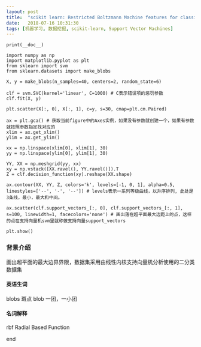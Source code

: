 ```yaml
---
layout: post
title:  "scikit learn: Restricted Boltzmann Machine features for classification"
date:   2018-07-16 10:31:30
tags: [机器学习, 数据挖掘, scikit-learn, Support Vector Machines]
---
```


    print(__doc__)

    import numpy as np
    import matplotlib.pyplot as plt
    from sklearn import svm
    from sklearn.datasets import make_blobs

    X, y = make_blobs(n_samples=40, centers=2, random_state=6)

    clf = svm.SVC(kernel='linear', C=1000) # C表示错误项的惩罚参数
    clf.fit(X, y)

    plt.scatter(X[:, 0], X[:, 1], c=y, s=30, cmap=plt.cm.Paired)

    ax = plt.gca() # 获取当前figure中的Axes实例，如果没有参数就创建一个，如果有参数就按照参数指定找对应的
    xlim = ax.get_xlim()
    ylim = ax.get_ylim()

    xx = np.linspace(xlim[0], xlim[1], 30)
    yy = np.linspace(ylim[0], ylim[1], 30)

    YY, XX = np.meshgrid(yy, xx)
    xy = np.vstack([XX.ravel(), YY.ravel()]).T
    Z = clf.decision_function(xy).reshape(XX.shape)

    ax.contour(XX, YY, Z, colors='k', levels=[-1, 0, 1], alpha=0.5, linestyles=['--', '-', '--']) # levels表示一系列等级曲线，以升序排列, 此处是3条线，最小，最大和中间。

    ax.scatter(clf.support_vectors_[:, 0], clf.support_vectors_[:, 1], s=100, linewidth=1, facecolors='none') # 画出落在超平面最大边距上的点，这样的点在支持向量机svm里就称做支持向量support_vectors

    plt.show()




### 背景介绍
画出超平面的最大边界界限，数据集采用由线性内核支持向量机分析使用的二分类数据集


#### 英语生词
blobs 斑点
blob 一团，一小团


#### 名词解释
rbf Radial Based Function

end
